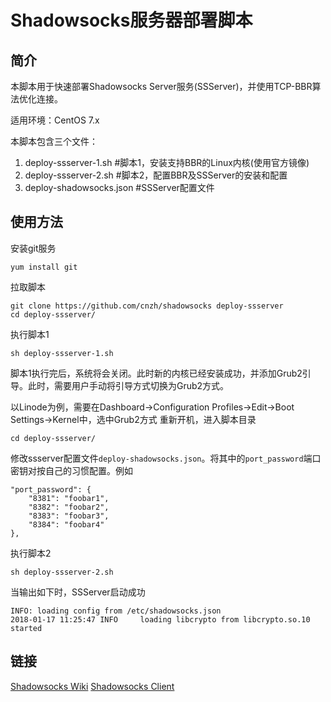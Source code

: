 # Shadowsocks服务器部署脚本

## 简介
本脚本用于快速部署Shadowsocks Server服务(SSServer)，并使用TCP-BBR算法优化连接。

适用环境：CentOS 7.x

本脚本包含三个文件：
1. deploy-ssserver-1.sh #脚本1，安装支持BBR的Linux内核(使用官方镜像)
2. deploy-ssserver-2.sh #脚本2，配置BBR及SSServer的安装和配置
3. deploy-shadowsocks.json #SSServer配置文件

## 使用方法
安装git服务
```
yum install git
```
拉取脚本
```
git clone https://github.com/cnzh/shadowsocks deploy-ssserver
cd deploy-ssserver/
```
执行脚本1
```
sh deploy-ssserver-1.sh
```
脚本1执行完后，系统将会关闭。此时新的内核已经安装成功，并添加Grub2引导。此时，需要用户手动将引导方式切换为Grub2方式。

以Linode为例，需要在Dashboard->Configuration Profiles->Edit->Boot Settings->Kernel中，选中Grub2方式
重新开机，进入脚本目录
```
cd deploy-ssserver/
```
修改ssserver配置文件`deploy-shadowsocks.json`。将其中的`port_password`端口密钥对按自己的习惯配置。例如
```
"port_password": {
    "8381": "foobar1",
    "8382": "foobar2",
    "8383": "foobar3",
    "8384": "foobar4"
},
```
执行脚本2
```
sh deploy-ssserver-2.sh
```
当输出如下时，SSServer启动成功
```
INFO: loading config from /etc/shadowsocks.json
2018-01-17 11:25:47 INFO     loading libcrypto from libcrypto.so.10
started
```

## 链接
[Shadowsocks Wiki](https://github.com/shadowsocks/shadowsocks/wiki)
[Shadowsocks Client](https://github.com/shadowsocks/shadowsocks-windows/releases)
